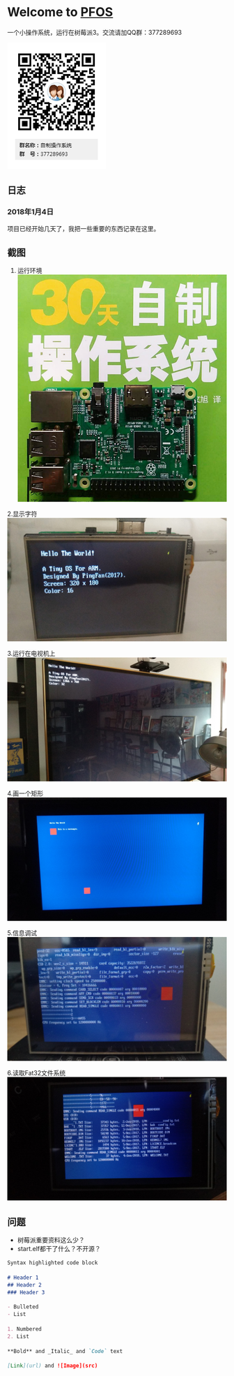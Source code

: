 ﻿# Welcome to [PFOS](https://github.com/Kidlite/PFOS/)

一个小操作系统，运行在树莓派3。交流请加QQ群：377289693

![QQ群](https://raw.githubusercontent.com/Kidlite/PFOS/master/images/other/qq_qun.png)



## 日志

### 2018年1月4日

项目已经开始几天了，我把一些重要的东西记录在这里。


## 截图

1. 运行环境
![1](https://raw.githubusercontent.com/Kidlite/PFOS/master/images/screenshot/001.jpg)

2.显示字符
![2](https://raw.githubusercontent.com/Kidlite/PFOS/master/images/screenshot/002.jpg)

3.运行在电视机上
![3](https://raw.githubusercontent.com/Kidlite/PFOS/master/images/screenshot/003.jpg)

4.画一个矩形
![3](https://raw.githubusercontent.com/Kidlite/PFOS/master/images/screenshot/004.jpg)

5.信息调试
![3](https://raw.githubusercontent.com/Kidlite/PFOS/master/images/screenshot/005.jpg)

6.读取Fat32文件系统
![3](https://raw.githubusercontent.com/Kidlite/PFOS/master/images/screenshot/006.jpg)

## 问题

- 树莓派重要资料这么少？
- start.elf都干了什么？不开源？



```markdown
Syntax highlighted code block

# Header 1
## Header 2
### Header 3

- Bulleted
- List

1. Numbered
2. List

**Bold** and _Italic_ and `Code` text

[Link](url) and ![Image](src)
```
